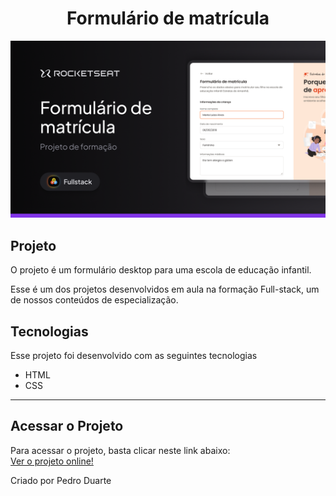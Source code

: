 <h1 align="center">
  Formulário de matrícula
</h1>

<img src=".github/thumbnail.png" alt="Thumbnail">

## Projeto

O projeto é um formulário desktop para uma escola de educação infantil.

Esse é um dos projetos desenvolvidos em aula na formação Full-stack, um de nossos conteúdos de especialização.

## Tecnologias

Esse projeto foi desenvolvido com as seguintes tecnologias

- HTML
- CSS

---

## Acessar o Projeto

Para acessar o projeto, basta clicar neste link abaixo: <br/>
<a href="https://pduartesilva2005.github.io/formulario-de-matricula/" target="_blank">Ver o projeto online!</a>

Criado por Pedro Duarte
